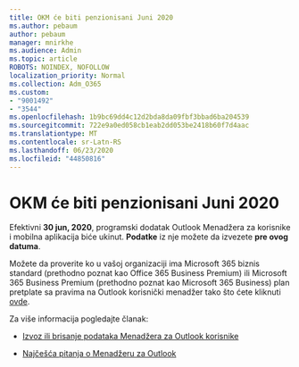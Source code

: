 ```yaml
---
title: OKM će biti penzionisani Juni 2020
ms.author: pebaum
author: pebaum
manager: mnirkhe
ms.audience: Admin
ms.topic: article
ROBOTS: NOINDEX, NOFOLLOW
localization_priority: Normal
ms.collection: Adm_O365
ms.custom:
- "9001492"
- "3544"
ms.openlocfilehash: 1b9bc69dd4c12d2bda8da09fbf3bbad6ba204539
ms.sourcegitcommit: 722e9a0ed058cb1eab2dd053be2418b60f7d4aac
ms.translationtype: MT
ms.contentlocale: sr-Latn-RS
ms.lasthandoff: 06/23/2020
ms.locfileid: "44850816"
---
```

# <a name="ocm-to-be-retired-june-2020"></a>OKM će biti penzionisani Juni 2020


Efektivni **30 jun, 2020**, programski dodatak Outlook Menadžera za korisnike i mobilna aplikacija biće ukinut. **Podatke** iz nje možete da izvezete **pre ovog datuma**.  

Možete da proverite ko u vašoj organizaciji ima Microsoft 365 biznis standard (prethodno poznat kao Office 365 Business Premium) ili Microsoft 365 Business Premium (prethodno poznat kao Microsoft 365 Business) plan pretplate sa pravima na Outlook korisnički menadžer tako što ćete kliknuti [ovde](https://admin.microsoft.com/AdminPortal/Home?ref=/users).

Za više informacija pogledajte članak:

- [Izvoz ili brisanje podataka Menadžera za Outlook korisnike](https://support.office.com/article/1a421cb4-e8de-4b44-bfb8-710b92820439)

- [Najčešća pitanja o Menadžeru za Outlook](https://support.office.com/article/88e127ca-43a1-4c9d-8d52-6ad3a80f9c32)

